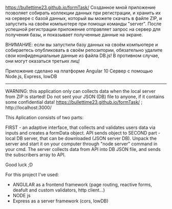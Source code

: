 https://bullettime23.github.io/formTask/
Созданное мной приложение позволяет собирать коллекции данных при регистрации, и хранить их на сервере с базой данных, который вы можете скачать в файле ZIP, и запустить на своём компьютере при помощи команды "server". После успешной регистрации приложение отправляет запрос на сервер для получения базы, и показывает полученные данные на экране.
 
ВНИМАНИЕ: если вы запустили базу данных на своём компьютере и собираетесь опубликовать в своём репозитории, обязательно удалите свои конфиденциальные данные из файла DB.js! В противном случае, они могут оказаться  третьих лиц!

Приложение сделано на платформе Angular 10
Сервер с помощью Node.js, Express, lowDB
___________________________________________________________________________________________________________________________________________________________________________ 
WARNING: this application only can collects data when the local server from ZIP is started! Do not sent your JSON (DB) file to anyone, if it contains some confidential data! https://bullettime23.github.io/formTask/ ; http://localhost:3000/

This Aplication consists of two parts:

FIRST - an adaptive interface, that collects and validates users data via inputs and creates a formData object. API sends object to
SECOND part - local DB server, that can be downloaded (JSON server DB). Unpack the server and start it on your computer through "node server" command in your cmd.
The server collects data from API into DB JSON file, and sends the subscribers array to API. 

Good luck ;D

For this project I've used:
- ANGULAR as a frontend framework (page routing, reactive forms, deafult and custom validators, http client...)
- NODE js
- Express as a server framework (cors, lowDB)
